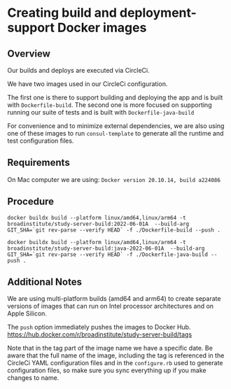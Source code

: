 # Creating build and deployment-support Docker images

## Overview
Our builds and deploys are executed via CircleCi.

We have two images used in our CircleCi configuration.

The first one is there to support building and deploying the app and is built with `Dockerfile-build`.
The second one is more focused on supporting running our suite of tests and is built with `Dockerfile-java-build`

For convenience and to minimize external dependencies, we are also using one of these images to run `consul-template`
to generate all the runtime and test configuration files.


## Requirements
On Mac computer we are using:
`Docker version 20.10.14, build a224086`

## Procedure

``docker buildx build --platform linux/amd64,linux/arm64 -t broadinstitute/study-server-build:2022-06-01A  --build-arg GIT_SHA=`git rev-parse --verify HEAD` -f ./Dockerfile-build --push .
``

``docker buildx build --platform linux/amd64,linux/arm64 -t broadinstitute/study-server-build:java-2022-06-01A  --build-arg GIT_SHA=`git rev-parse --verify HEAD` -f ./Dockerfile-java-build --push .``

## Additional Notes
We are using multi-platform builds (amd64 and arm64) to create separate versions of images that can run on Intel 
processor architectures and on Apple Silicon.

The `push` option immediately pushes the images to Docker Hub. https://hub.docker.com/r/broadinstitute/study-server-build/tags

Note that in the tag part of the image name we have a specific date. Be aware that the full name of the image, including the tag is referenced
in the CircleCi YAML configuration files and in the `configure.rb` used to generate configuration files, so make sure you sync everything up if
you make changes to name.